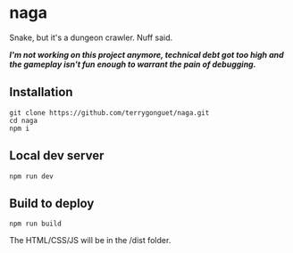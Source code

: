 # naga
Snake, but it's a dungeon crawler. Nuff said.

___I'm not working on this project anymore, technical debt got too high and the gameplay isn't fun enough to warrant the pain of debugging.___

## Installation
```
git clone https://github.com/terrygonguet/naga.git
cd naga
npm i
```

## Local dev server
```
npm run dev
```

## Build to deploy
```
npm run build
```
The HTML/CSS/JS will be in the /dist folder.
